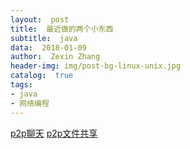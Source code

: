 ```yaml
---
layout:  post
title:  最近做的两个小东西
subtitle:  java
data:  2018-01-09
author:  Zexin Zhang
header-img: img/post-bg-linux-unix.jpg  
catalog:  true
tags:
- java
- 网络编程
---
```

[p2p聊天](https://github.com/VoidK2/java-p2p-chat)
[p2p文件共享](https://github.com/VoidK2/java-p2p-file-sharing-system)
